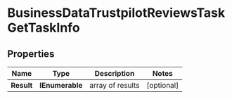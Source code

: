 # BusinessDataTrustpilotReviewsTaskGetTaskInfo


## Properties

| Name | Type | Description | Notes |
|------------ | ------------- | ------------- | -------------|
**Result** | **IEnumerable<BusinessDataTrustpilotReviewsTaskGetResultInfo>** | array of results |[optional]|